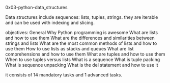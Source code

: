 0x03-python-data_structures

Data structures include sequences: lists, tuples, strings. they are iterable and can be used with indexing and slicing.

objectives:
General
Why Python programming is awesome
What are lists and how to use them
What are the differences and similarities between strings and lists
What are the most common methods of lists and how to use them
How to use lists as stacks and queues
What are list comprehensions and how to use them
What are tuples and how to use them
When to use tuples versus lists
What is a sequence
What is tuple packing
What is sequence unpacking
What is the del statement and how to use it

it consists of 14 mandatory tasks and 1 advanced tasks.
